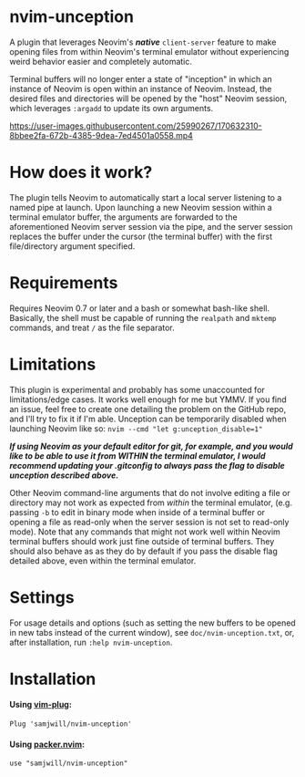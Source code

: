 # nvim-unception

A plugin that leverages Neovim's ***native*** `client-server` feature to
make opening files from within Neovim's terminal emulator without
experiencing weird behavior easier and completely automatic.

Terminal buffers will no longer enter a state of "inception" in which an
instance of Neovim is open within an instance of Neovim. Instead, the
desired files and directories will be opened by the "host" Neovim session,
which leverages `:argadd` to update its own arguments.

https://user-images.githubusercontent.com/25990267/170632310-8bbee2fa-672b-4385-9dea-7ed4501a0558.mp4

# How does it work?

The plugin tells Neovim to automatically start a local server listening to
a named pipe at launch. Upon launching a new Neovim session within a
terminal emulator buffer, the arguments are forwarded to the aforementioned
Neovim server session via the pipe, and the server session replaces the
buffer under the cursor (the terminal buffer) with the first file/directory
argument specified.

# Requirements

Requires Neovim 0.7 or later and a bash or somewhat bash-like shell. Basically,
the shell must be capable of running the `realpath` and `mktemp` commands, and
treat `/` as the file separator.

# Limitations

This plugin is experimental and probably has some unaccounted for
limitations/edge cases. It works well enough for me but YMMV. If you find an
issue, feel free to create one detailing the problem on the GitHub repo, and
I'll try to fix it if I'm able. Unception can be temporarily disabled when
launching Neovim like so: `nvim --cmd "let g:unception_disable=1"`

***If using Neovim as your default editor for git, for example, and you
would like to be able to use it from WITHIN the terminal emulator, I would
recommend updating your .gitconfig to always pass the flag to disable
unception described above.***

Other Neovim command-line arguments that do not involve editing a file or
directory may not work as expected from *within* the terminal emulator, (e.g.
passing `-b` to edit in binary mode when inside of a terminal buffer or opening
a file as read-only when the server session is not set to read-only mode). Note
that any commands that might not work well within Neovim terminal buffers
should work just fine outside of terminal buffers. They should also behave as
as they do by default if you pass the disable flag detailed above, even within
the terminal emulator.

# Settings

For usage details and options (such as setting the new buffers to be opened in
new tabs instead of the current window), see `doc/nvim-unception.txt`, or,
after installation, run `:help nvim-unception`.

# Installation

#### Using [vim-plug](https://github.com/junegunn/vim-plug):

    Plug 'samjwill/nvim-unception'

#### Using [packer.nvim](https://github.com/wbthomason/packer.nvim):

    use "samjwill/nvim-unception"

